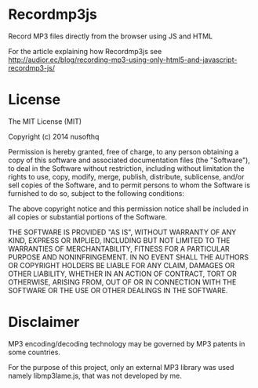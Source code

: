 Recordmp3js
===========

Record MP3 files directly from the browser using JS and HTML

For the article explaining how Recordmp3js see 
http://audior.ec/blog/recording-mp3-using-only-html5-and-javascript-recordmp3-js/

License
=======

The MIT License (MIT)

Copyright (c) 2014 nusofthq

Permission is hereby granted, free of charge, to any person obtaining a copy
of this software and associated documentation files (the "Software"), to deal
in the Software without restriction, including without limitation the rights
to use, copy, modify, merge, publish, distribute, sublicense, and/or sell
copies of the Software, and to permit persons to whom the Software is
furnished to do so, subject to the following conditions:

The above copyright notice and this permission notice shall be included in all
copies or substantial portions of the Software.

THE SOFTWARE IS PROVIDED "AS IS", WITHOUT WARRANTY OF ANY KIND, EXPRESS OR
IMPLIED, INCLUDING BUT NOT LIMITED TO THE WARRANTIES OF MERCHANTABILITY,
FITNESS FOR A PARTICULAR PURPOSE AND NONINFRINGEMENT. IN NO EVENT SHALL THE
AUTHORS OR COPYRIGHT HOLDERS BE LIABLE FOR ANY CLAIM, DAMAGES OR OTHER
LIABILITY, WHETHER IN AN ACTION OF CONTRACT, TORT OR OTHERWISE, ARISING FROM,
OUT OF OR IN CONNECTION WITH THE SOFTWARE OR THE USE OR OTHER DEALINGS IN THE
SOFTWARE.


Disclaimer
==========

MP3 encoding/decoding technology may be governed by MP3 patents in some countries.

For the purpose of this project, only an external MP3 library was used namely libmp3lame.js, that was not developed by
me.
